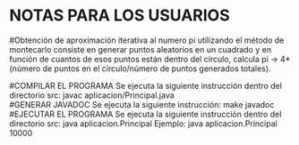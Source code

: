 # NOTAS PARA LOS USUARIOS

#Obtención de aproximación iterativa al numero pi utilizando el método de montecarlo consiste en generar puntos aleatorios en un cuadrado y en función de cuantos de esos puntos están dentro del círculo, calcula pi -> 4*(número de puntos en el círculo/número de puntos generados totales).

#COMPILAR EL PROGRAMA
Se ejecuta la siguiente instrucción dentro del directorio src:
javac aplicacion/Principal.java  
#GENERAR JAVADOC
Se ejecuta la siguiente instrucción:
make javadoc
#EJECUTAR EL PROGRAMA
Se ejecuta la siguiente instrucción dentro del directorio src:
java aplicacion.Principal <numero>
Ejemplo: java aplicacion.Principal 10000 
